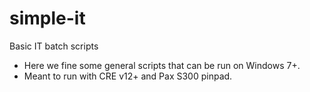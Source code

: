 # simple-it
Basic IT batch scripts 
- Here we fine some general scripts that can be run on Windows 7+.
- Meant to run with CRE v12+ and Pax S300 pinpad.
